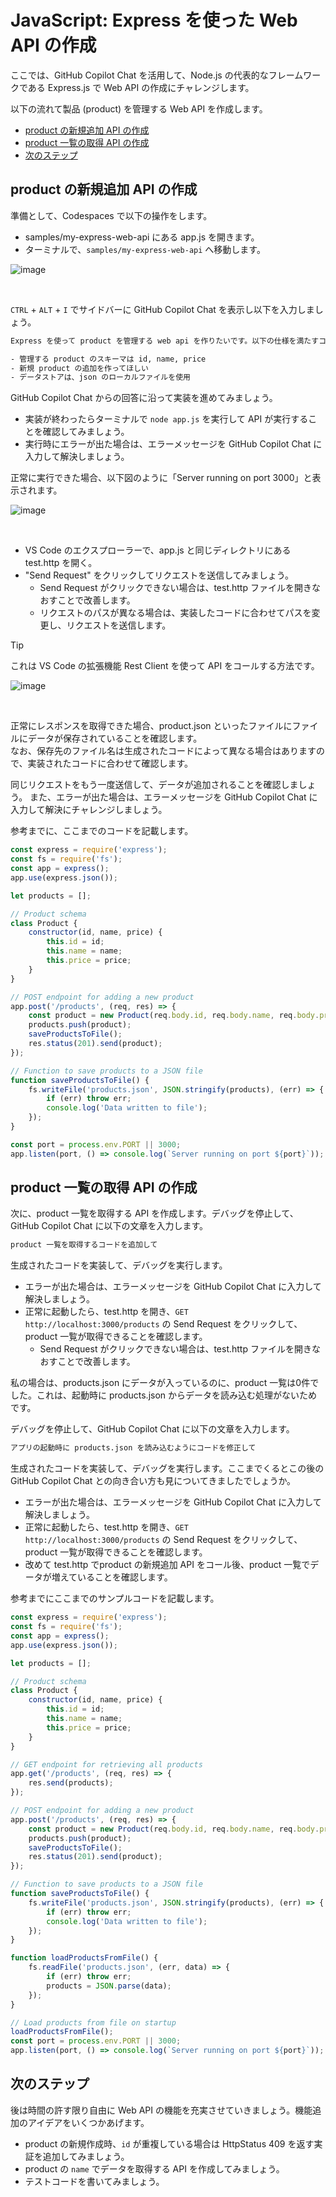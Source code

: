 # JavaScript: Express を使った Web API の作成

ここでは、GitHub Copilot Chat を活用して、Node.js の代表的なフレームワークである Express.js で Web API の作成にチャレンジします。

以下の流れて製品 (product) を管理する Web API を作成します。

- [product の新規追加 API の作成](#product-の新規追加-API-の作成)
- [product 一覧の取得 API の作成](#product-一覧の取得-API-の作成)
- [次のステップ](#次のステップ)


## product の新規追加 API の作成

準備として、Codespaces で以下の操作をします。

- samples/my-express-web-api にある app.js を開きます。
- ターミナルで、`samples/my-express-web-api` へ移動します。

![image](images/create-web-api/1-01.png)

<br>


`CTRL` + `ALT` + `I` でサイドバーに GitHub Copilot Chat を表示し以下を入力しましょう。

```txt
Express を使って product を管理する web api を作りたいです。以下の仕様を満たすコードを書いてください。

- 管理する product のスキーマは id, name, price
- 新規 product の追加を作ってほしい
- データストアは、json のローカルファイルを使用
```

GitHub Copilot Chat からの回答に沿って実装を進めてみましょう。

- 実装が終わったらターミナルで `node app.js` を実行して API が実行することを確認してみましょう。
- 実行時にエラーが出た場合は、エラーメッセージを GitHub Copilot Chat に入力して解決しましょう。


正常に実行できた場合、以下図のように「Server running on port 3000」と表示されます。

![image](images/create-web-api/1-02.png)

<br>

- VS Code のエクスプローラーで、app.js と同じディレクトリにある test.http を開く。
- "Send Request" をクリックしてリクエストを送信してみましょう。
  - Send Request がクリックできない場合は、test.http ファイルを開きなおすことで改善します。
  - リクエストのパスが異なる場合は、実装したコードに合わせてパスを変更し、リクエストを送信します。

> [!TIP]
> これは VS Code の拡張機能 Rest Client を使って API をコールする方法です。


![image](images/create-web-api/1-03.png)

<br>

正常にレスポンスを取得できた場合、product.json といったファイルにファイルにデータが保存されていることを確認します。  
なお、保存先のファイル名は生成されたコードによって異なる場合はありますので、実装されたコードに合わせて確認します。

同じリクエストをもう一度送信して、データが追加されることを確認しましょう。
また、エラーが出た場合は、エラーメッセージを GitHub Copilot Chat に入力して解決にチャレンジしましょう。

参考までに、ここまでのコードを記載します。

```js
const express = require('express');
const fs = require('fs');
const app = express();
app.use(express.json());

let products = [];

// Product schema
class Product {
    constructor(id, name, price) {
        this.id = id;
        this.name = name;
        this.price = price;
    }
}

// POST endpoint for adding a new product
app.post('/products', (req, res) => {
    const product = new Product(req.body.id, req.body.name, req.body.price);
    products.push(product);
    saveProductsToFile();
    res.status(201).send(product);
});

// Function to save products to a JSON file
function saveProductsToFile() {
    fs.writeFile('products.json', JSON.stringify(products), (err) => {
        if (err) throw err;
        console.log('Data written to file');
    });
}

const port = process.env.PORT || 3000;
app.listen(port, () => console.log(`Server running on port ${port}`));
```


## product 一覧の取得 API の作成

次に、product 一覧を取得する API を作成します。デバッグを停止して、GitHub Copilot Chat に以下の文章を入力します。

```txt
product 一覧を取得するコードを追加して
```

生成されたコードを実装して、デバッグを実行します。

- エラーが出た場合は、エラーメッセージを GitHub Copilot Chat に入力して解決しましょう。
- 正常に起動したら、test.http を開き、`GET http://localhost:3000/products` の Send Request をクリックして、product 一覧が取得できることを確認します。
  - Send Request がクリックできない場合は、test.http ファイルを開きなおすことで改善します。

私の場合は、products.json にデータが入っているのに、product 一覧は0件でした。これは、起動時に products.json からデータを読み込む処理がないためです。

デバッグを停止して、GitHub Copilot Chat に以下の文章を入力します。

```txt
アプリの起動時に products.json を読み込むようにコードを修正して
```

生成されたコードを実装して、デバッグを実行します。ここまでくるとこの後の GitHub Copilot Chat との向き合い方も見についてきましたでしょうか。

- エラーが出た場合は、エラーメッセージを GitHub Copilot Chat に入力して解決しましょう。
- 正常に起動したら、test.http を開き、`GET http://localhost:3000/products` の Send Request をクリックして、product 一覧が取得できることを確認します。
- 改めて test.http でproduct の新規追加 API をコール後、product 一覧でデータが増えていることを確認します。


参考までにここまでのサンプルコードを記載します。

```js
const express = require('express');
const fs = require('fs');
const app = express();
app.use(express.json());

let products = [];

// Product schema
class Product {
    constructor(id, name, price) {
        this.id = id;
        this.name = name;
        this.price = price;
    }
}

// GET endpoint for retrieving all products
app.get('/products', (req, res) => {
    res.send(products);
});

// POST endpoint for adding a new product
app.post('/products', (req, res) => {
    const product = new Product(req.body.id, req.body.name, req.body.price);
    products.push(product);
    saveProductsToFile();
    res.status(201).send(product);
});

// Function to save products to a JSON file
function saveProductsToFile() {
    fs.writeFile('products.json', JSON.stringify(products), (err) => {
        if (err) throw err;
        console.log('Data written to file');
    });
}

function loadProductsFromFile() {
    fs.readFile('products.json', (err, data) => {
        if (err) throw err;
        products = JSON.parse(data);
    });
}

// Load products from file on startup
loadProductsFromFile();
const port = process.env.PORT || 3000;
app.listen(port, () => console.log(`Server running on port ${port}`));
```

## 次のステップ

後は時間の許す限り自由に Web API の機能を充実させていきましょう。機能追加のアイデアをいくつかあげます。

- product の新規作成時、`id` が重複している場合は HttpStatus 409 を返す実証を追加してみましょう。
- product の `name` でデータを取得する API を作成してみましょう。
- テストコードを書いてみましょう。

